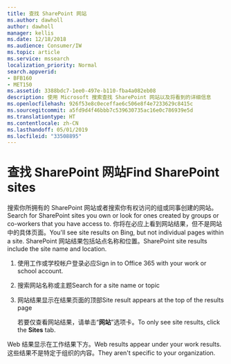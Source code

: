```yaml
---
title: 查找 SharePoint 网站
ms.author: dawholl
author: dawholl
manager: kellis
ms.date: 12/18/2018
ms.audience: Consumer/IW
ms.topic: article
ms.service: mssearch
localization_priority: Normal
search.appverid:
- BFB160
- MET150
ms.assetid: 3388bdc7-1ee0-497e-b110-fba4a082eb08
description: 使用 Microsoft 搜索查找 SharePoint 网站以及将看到的详细信息
ms.openlocfilehash: 926f53e8c0eceffae6c506e8f4e7233629c8415c
ms.sourcegitcommit: a5fd9d4f46bbb7c539630735ac16e0c786939e5d
ms.translationtype: HT
ms.contentlocale: zh-CN
ms.lasthandoff: 05/01/2019
ms.locfileid: "33508895"
---
```

# <a name="find-sharepoint-sites"></a><span data-ttu-id="cf601-103">查找 SharePoint 网站</span><span class="sxs-lookup"><span data-stu-id="cf601-103">Find SharePoint sites</span></span>

<span data-ttu-id="cf601-104">搜索你所拥有的 SharePoint 网站或者搜索你有权访问的组或同事创建的网站。</span><span class="sxs-lookup"><span data-stu-id="cf601-104">Search for SharePoint sites you own or look for ones created by groups or co-workers that you have access to.</span></span> <span data-ttu-id="cf601-105">你将在必应上看到网站结果，但不是网站中的具体页面。</span><span class="sxs-lookup"><span data-stu-id="cf601-105">You'll see site results on Bing, but not individual pages within a site.</span></span> <span data-ttu-id="cf601-106">SharePoint 网站结果包括站点名称和位置。</span><span class="sxs-lookup"><span data-stu-id="cf601-106">SharePoint site results include the site name and location.</span></span>
  
1. <span data-ttu-id="cf601-107">使用工作或学校帐户登录必应</span><span class="sxs-lookup"><span data-stu-id="cf601-107">Sign in to Office 365 with your work or school account.</span></span>
    
2. <span data-ttu-id="cf601-108">搜索网站名称或主题</span><span class="sxs-lookup"><span data-stu-id="cf601-108">Search for a site name or topic</span></span>
    
3. <span data-ttu-id="cf601-109">网站结果显示在结果页面的顶部</span><span class="sxs-lookup"><span data-stu-id="cf601-109">Site result appears at the top of the results page</span></span>
    
    <span data-ttu-id="cf601-110">若要仅查看网站结果，请单击“**网站**”选项卡。</span><span class="sxs-lookup"><span data-stu-id="cf601-110">To only see site results, click the **Sites** tab.</span></span> 
    
<span data-ttu-id="cf601-111">Web 结果显示在工作结果下方。</span><span class="sxs-lookup"><span data-stu-id="cf601-111">Web results appear under your work results.</span></span> <span data-ttu-id="cf601-112">这些结果不是特定于组织的内容。</span><span class="sxs-lookup"><span data-stu-id="cf601-112">They aren't specific to your organization.</span></span>

  

